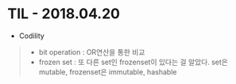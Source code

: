 # TIL - 2018.04.20

- Codility 
> - bit operation : OR연산을 통한 비교
> - frozen set : 또 다른 set인 frozenset이 있다는 걸 알았다. set은 mutable, frozenset은 immutable, hashable
